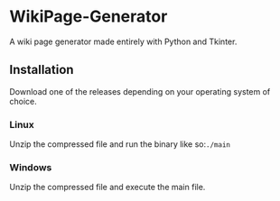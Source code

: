 # WikiPage-Generator
A wiki page generator made entirely with Python and Tkinter.
## Installation
Download one of the releases depending on your operating system of choice.

### Linux
Unzip the compressed file and run the binary like so:``` ./main ```

### Windows
Unzip the compressed file and execute the main file.
